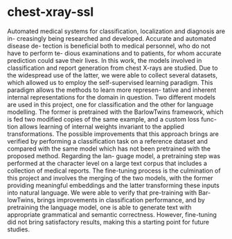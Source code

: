 # chest-xray-ssl

Automated medical systems for classification, localization and diagnosis are in- creasingly being researched and developed. Accurate and automated disease de- tection is beneficial both to medical personnel, who do not have to perform te- dious examinations and to patients, for whom accurate prediction could save their lives. In this work, the models involved in classification and report generation from chest X-rays are studied. Due to the widespread use of the latter, we were able to collect several datasets, which allowed us to employ the self-supervised learning paradigm. This paradigm allows the methods to learn more represen- tative and inherent internal representations for the domain in question. Two different models are used in this project, one for classification and the other for language modelling. The former is pretrained with the BarlowTwins framework, which is fed two modified copies of the same example, and a custom loss func- tion allows learning of internal weights invariant to the applied transformations. The possible improvements that this approach brings are verified by performing a classification task on a reference dataset and compared with the same model which has not been pretrained with the proposed method. Regarding the lan- guage model, a pretraining step was performed at the character level on a large text corpus that includes a collection of medical reports. The fine-tuning process is the culmination of this project and involves the merging of the two models, with the former providing meaningful embeddings and the latter transforming these inputs into natural language. We were able to verify that pre-training with Bar- lowTwins, brings improvements in classification performance, and by pretraining the language model, one is able to generate text with appropriate grammatical and semantic correctness. However, fine-tuning did not bring satisfactory results, making this a starting point for future studies.
